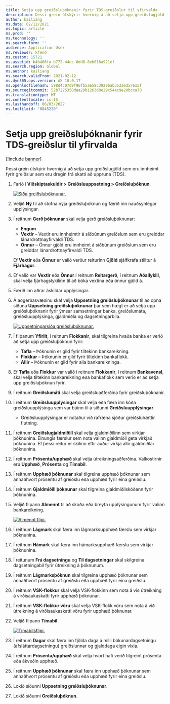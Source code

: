 ```yaml
---
title: Setja upp greiðsluþóknanir fyrir TDS-greiðslur til yfirvalda
description: Þessi grein útskýrir hvernig á að setja upp greiðslugjöld sem eru innheimt fyrir greiðslur sem eru dregin frá skatti að uppruna (TDS).
author: kailiang
ms.date: 02/12/2021
ms.topic: article
ms.prod: ''
ms.technology: ''
ms.search.form: ''
audience: Application User
ms.reviewer: kfend
ms.custom: 15721
ms.assetid: b4b406fa-b772-44ec-8dd8-8eb818a921ef
ms.search.region: Global
ms.author: kailiang
ms.search.validFrom: 2021-02-12
ms.dyn365.ops.version: AX 10.0.17
ms.openlocfilehash: 598d4c07d9f96fb5ae58c3929bab353a6d57615f
ms.sourcegitcommit: 52b7225350daa29b1263d8e29c54ac9e20bcca70
ms.translationtype: MT
ms.contentlocale: is-IS
ms.lasthandoff: 06/03/2022
ms.locfileid: "8845220"
---
```

# <a name="set-up-payment-fees-for-tds-authority-payments"></a>Setja upp greiðsluþóknanir fyrir TDS-greiðslur til yfirvalda

[!include [banner](../includes/banner.md)]

Þessi grein útskýrir hvernig á að setja upp greiðslugjöld sem eru innheimt fyrir greiðslur sem eru dregin frá skatti að uppruna (TDS).

1. Farið í **Viðskiptaskuldir \> Greiðsluuppsetning \> Greiðsluþóknun**.

    [![Síða greiðsluþóknunar.](./media/apac-ind-TDS-28.png)](./media/apac-ind-TDS-28.png)

2. Veljið **Ný** til að stofna nýja greiðsluþóknun og færið inn nauðsynlegar upplýsingar.
3. Í reitnum **Gerð þóknunar** skal velja gerð greiðsluþóknunar:

    - **Engum**
    - **Vextir** – Vextir eru innheimtir á síðbúnum greiðslum sem eru greiddar lánardrottnayfirvaldi TDS.
    - **Önnur** – Önnur gjöld eru innheimt á síðbúnum greiðslum sem eru greiddar lánardrottnayfirvaldi TDS.

    Ef **Vextir** eða **Önnur** er valið verður reiturinn **Gjöld** sjálfkrafa stilltur á **Fjárhagur**.

4. Ef valið var **Vextir** eða **Önnur** í reitnum **Reitargerð**, í reitnum **Aðallykill**, skal velja fjárhagslykilinn til að bóka vextina eða önnur gjöld á.
5. Færið inn aðrar áskildar upplýsingar.
6. Á aðgerðasvæðinu skal velja **Uppsetning greiðsluþóknunar** til að opna síðuna **Uppsetning greiðsluþóknunar** þar sem hægt er að setja upp greiðsluþóknanir fyrir ýmsar samsetningar banka, greiðslumáta, greiðsluupplýsinga, gjaldmiðla og dagsetningarbila.

    [![Uppsetningarsíða greiðsluþóknunar.](./media/apac-ind-TDS-21.png)](./media/apac-ind-TDS-21.png)

7. Í flipanum **Yfirlit**, í reitnum **Flokkanir**, skal tilgreina hvaða banka er verið að setja upp greiðsluþóknun fyrir:

    - **Tafla** – Þóknunin er gild fyrir tiltekinn bankareikning.
    - **Flokkur** – Þóknunin er gild fyrir tiltekinn bankaflokk.
    - **Allir** – Þóknunin er gild fyrir alla bankareikninga.

8. Ef **Tafla** eða **Flokkur** var valið í reitnum **Flokkanir**, í reitnum **Bankavensl**, skal velja tiltekinn bankareikning eða bankaflokk sem verið er að setja upp greiðsluþóknun fyrir.
9. Í reitnum **Greiðslumáti** skal velja greiðsluaðferðina fyrir greiðsluþóknanir.
10. Í reitnum **Greiðsluupplýsingar** skal velja eða færa inn kóða greiðsluupplýsinga sem var búinn til á síðunni **Greiðsluupplýsingar**.
    - Greiðsluupplýsingar er notaður við rafræna sjóður greiðsluhættir flutning.
12. Í reitnum **Greiðslugjaldmiðill** skal velja gjaldmiðilinn sem virkjar þóknunina. Einungis færslur sem nota valinn gjaldmiðil geta virkjað þóknunina. Ef þessi reitur er skilinn eftir auður virkja allir gjaldmiðlar þóknunina.
13. Í reitnum **Prósenta/upphæð** skal velja útreikningsaðferðina. Valkostirnir eru **Upphæð**, **Prósenta** og **Tímabil**.
14. Í reitnum **Upphæð þóknunar** skal tilgreina upphæð þóknunar sem annaðhvort prósentu af greiðslu eða upphæð fyrir eina greiðslu.
15. Í reitnum **Gjaldmiðill þóknunar** skal tilgreina gjaldmiðilskóðann fyrir þóknunina.
16. Veljið flipann **Almennt** til að skoða eða breyta upplýsingunum fyrir valinn bankareikning.

    [![Almennt flipi.](./media/apac-ind-TDS-22.png)](./media/apac-ind-TDS-22.png)

16. Í reitnum **Lágmark** skal færa inn lágmarksupphæð færslu sem virkjar þóknunina.
17. Í reitnum **Hámark** skal færa inn hámarksupphæð færslu sem virkjar þóknunina.
18. Í reitunum **Frá dagsetningu** og **Til dagsetningar** skal skilgreina dagsetningabil fyrir útreikning á þóknunum.
19. Í reitnum **Lágmarksþóknun** skal tilgreina upphæð þóknunar sem annaðhvort prósentu af greiðslu eða upphæð fyrir eina greiðslu.
20. Í reitnum **VSK-flokkur** skal velja VSK-flokkinn sem nota á við útreikning á virðisaukaskatti fyrir upphæð þóknunar.
21. Í reitnum **VSK-flokkur vöru** skal velja VSK-flokk vöru sem nota á við útreikning á virðisaukaskatti vöru fyrir upphæð þóknunar.
22. Veljið flipann **Tímabil**. 

    [![Tímabilsflipi.](./media/apac-ind-TDS-23.png)](./media/apac-ind-TDS-23.png)

23. Í reitnum **Dagar** skal færa inn fjölda daga á milli bókunardagsetningu (afsláttardagsetningu) greiðslunnar og gjalddaga eigin víxla.
24. Í reitnum **Prósenta/upphæð** skal velja hvort hafi verið tilgreint prósenta eða ákveðin upphæð.
25. Í reitnum **Upphæð þóknunar** skal færa inn upphæð þóknunar sem annaðhvort prósentu af greiðslu eða upphæð fyrir eina greiðslu.
26. Lokið síðunni **Uppsetning greiðsluþóknunar**.
27. Lokið síðunni **Greiðsluþóknun**.
